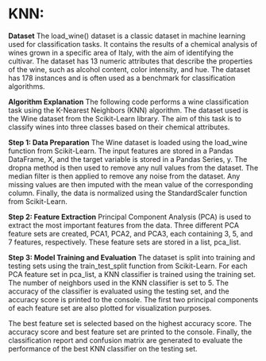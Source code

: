 # KNN:

**Dataset**
The load_wine() dataset is a classic dataset in machine learning used for classification tasks. It contains the results of a chemical analysis of wines grown in a specific area of Italy, with the aim of identifying the cultivar. The dataset has 13 numeric attributes that describe the properties of the wine, such as alcohol content, color intensity, and hue. The dataset has 178 instances and is often used as a benchmark for classification algorithms.


**Algorithm Explanation**
The following code performs a wine classification task using the K-Nearest Neighbors (KNN) algorithm. The dataset used is the Wine dataset from the Scikit-Learn library. The aim of this task is to classify wines into three classes based on their chemical attributes.

**Step 1: Data Preparation**
The Wine dataset is loaded using the load_wine function from Scikit-Learn. The input features are stored in a Pandas DataFrame, X, and the target variable is stored in a Pandas Series, y. The dropna method is then used to remove any null values from the dataset. The median filter is then applied to remove any noise from the dataset. Any missing values are then imputed with the mean value of the corresponding column. Finally, the data is normalized using the StandardScaler function from Scikit-Learn.

**Step 2: Feature Extraction**
Principal Component Analysis (PCA) is used to extract the most important features from the data. Three different PCA feature sets are created, PCA1, PCA2, and PCA3, each containing 3, 5, and 7 features, respectively. These feature sets are stored in a list, pca_list.

**Step 3: Model Training and Evaluation**
The dataset is split into training and testing sets using the train_test_split function from Scikit-Learn. For each PCA feature set in pca_list, a KNN classifier is trained using the training set. The number of neighbors used in the KNN classifier is set to 5. The accuracy of the classifier is evaluated using the testing set, and the accuracy score is printed to the console. The first two principal components of each feature set are also plotted for visualization purposes.

The best feature set is selected based on the highest accuracy score. The accuracy score and best feature set are printed to the console. Finally, the classification report and confusion matrix are generated to evaluate the performance of the best KNN classifier on the testing set.
